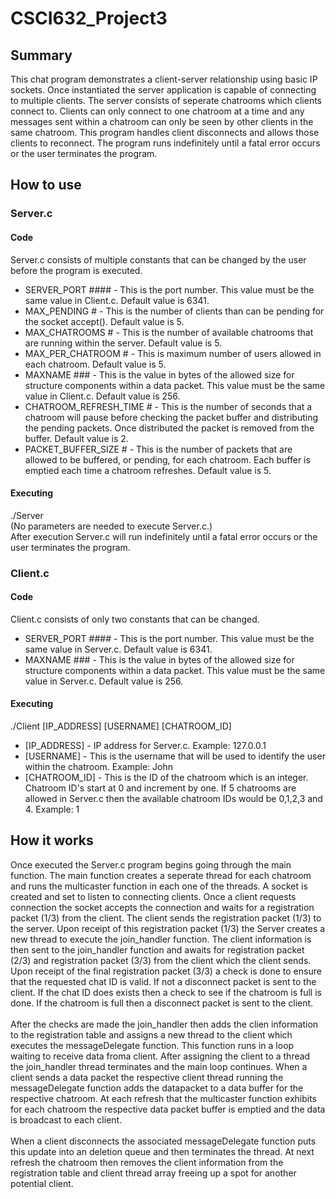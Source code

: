 # CSCI632_Project3
<h2>Summary</h2>
This chat program demonstrates a client-server relationship using basic IP sockets. Once instantiated the server application is capable of connecting to multiple clients. The server consists of seperate chatrooms which clients connect to. Clients can only connect to one chatroom at a time and any messages sent within a chatroom can only be seen by other clients in the same chatroom. This program handles client disconnects and allows those clients to reconnect. The program runs indefinitely until a fatal error occurs or the user terminates the program.
<h2>How to use</h2>
<h3>Server.c</h3>
<h4>Code</h4>
Server.c consists of multiple constants that can be changed by the user before the program is executed.
<ul>
<li>SERVER_PORT #### - This is the port number. This value must be the same value in Client.c. Default value is 6341.</li>
<li>MAX_PENDING # - This is the number of clients than can be pending for the socket accept(). Default value is 5.</li>
<li>MAX_CHATROOMS # - This is the number of available chatrooms that are running within the server. Default value is 5.</li>
<li>MAX_PER_CHATROOM # - This is maximum number of users allowed in each chatroom. Default value is 5.</li>
<li>MAXNAME ### - This is the value in bytes of the allowed size for structure components within a data packet. This value must be the same value in Client.c. Default value is 256.</li>
<li>CHATROOM_REFRESH_TIME # - This is the number of seconds that a chatroom will pause before checking the packet buffer and distributing the pending packets. Once distributed the packet is removed from the buffer. Default value is 2.</li>
<li>PACKET_BUFFER_SIZE # - This is the number of packets that are allowed to be buffered, or pending, for each chatroom. Each buffer is emptied each time a chatroom refreshes. Default value is 5.</li>
 </ul>
<h4>Executing</h4>
./Server<br>
(No parameters are needed to execute Server.c.)<br>
After execution Server.c will run indefinitely until a fatal error occurs or the user terminates the program.
<h3>Client.c</h3>
<h4>Code</h4>
Client.c consists of only two constants that can be changed.
<ul>
<li>SERVER_PORT #### - This is the port number. This value must be the same value in Server.c. Default value is 6341.</li>
<li>MAXNAME ### - This is the value in bytes of the allowed size for structure components within a data packet. This value must be the same value in Server.c. Default value is 256.</li>
 </ul>
 <h4>Executing</h4>
 ./Client [IP_ADDRESS] [USERNAME] [CHATROOM_ID]<br>
 <ul>
 <li>[IP_ADDRESS] - IP address for Server.c. Example: 127.0.0.1</li>
 <li>[USERNAME] - This is the username that will be used to identify the user within the chatroom. Example: John</li>
 <li>[CHATROOM_ID] - This is the ID of the chatroom which is an integer. Chatroom ID's start at 0 and increment by one. If 5 chatrooms are allowed in Server.c then the available chatroom IDs would be 0,1,2,3 and 4. Example: 1</li>
</ul>
<h2>How it works</h2>
Once executed the Server.c program begins going through the main function. The main function creates a seperate thread for each chatroom and runs the multicaster function in each one of the threads. A socket is created and set to listen to connecting clients. Once a client requests connection the socket accepts the connection and waits for a registration packet (1/3) from the client. The client sends the registration packet (1/3) to the server. Upon receipt of this registration packet (1/3) the Server creates a new thread to execute the join_handler function. The client information is then sent to the join_handler function and awaits for registration packet (2/3) and registration packet (3/3) from the client which the client sends. Upon receipt of the final registration packet (3/3) a check is done to ensure that the requested chat ID is valid. If not a disconnect packet is sent to the client. If the chat ID does exists then a check to see if the chatroom is full is done. If the chatroom is full then a disconnect packet is sent to the client.<br><br>After the checks are made the join_handler then adds the clien information to the registration table and assigns a new thread to the client which executes the messageDelegate function. This function runs in a loop waiting to receive data froma client. After assigning the client to a thread the join_handler thread terminates and the main loop continues. When a client sends a data packet the respective client thread running the messageDelegate function adds the datapacket to a data buffer for the respective chatroom. At each refresh that the multicaster function exhibits for each chatroom the respective data packet buffer is emptied and the data is broadcast to each client.<br><br>When a client disconnects the associated messageDelegate function puts this update into an deletion queue and then terminates the thread. At next refresh the chatroom then removes the client information from the registration table and client thread array freeing up a spot for another potential client.
 
  
 
 
 
